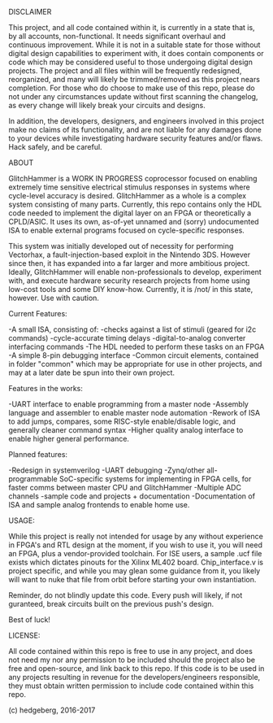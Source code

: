 DISCLAIMER

This project, and all code contained within it, is currently in a state that is, by all accounts, non-functional. It needs significant overhaul and continuous improvement. While it is not in a suitable state for those without digital design capabilities to experiment with, it does contain components or code which may be considered useful to those undergoing digital design projects. The project and all files within will be frequently redesigned, reorganized, and many will likely be trimmed/removed as this project nears completion. For those who do choose to make use of this repo, please do not under any circumstances update without first scanning the changelog, as every change will likely break your circuits and designs. 

In addition, the developers, designers, and engineers involved in this project make no claims of its functionality, and are not liable for any damages done to your devices while investigating hardware security features and/or flaws. Hack safely, and be careful.

ABOUT

GlitchHammer is a WORK IN PROGRESS coprocessor focused on enabling extremely time sensitive electrical stimulus responses in systems where cycle-level accuracy is desired. GlitchHammer as a whole is a complex system consisting of many parts. Currently, this repo contains only the HDL code needed to implement the digital layer on an FPGA or theoretically a CPLD/ASIC. It uses its own, as-of-yet unnamed and (sorry) undocumented ISA to enable external programs focused on cycle-specific responses.

This system was initially developed out of necessity for performing Vectorhax, a fault-injection-based exploit in the Nintendo 3DS. However since then, it has expanded into a far larger and more ambitious project. Ideally, GlitchHammer will enable non-professionals to develop, experiment with, and execute hardware security research projects from home using low-cost tools and some DIY know-how. Currently, it is /not/ in this state, however. Use with caution. 


Current Features:

-A small ISA, consisting of:
    -checks against a list of stimuli (geared for i2c commands)
    -cycle-accurate timing delays
    -digital-to-analog converter interfacing commands
-The HDL needed to perform these tasks on an FPGA 
-A simple 8-pin debugging interface
-Common circuit elements, contained in folder "common" which may be appropriate for use in other projects, and may at a later date be spun into their own project.


Features in the works:

-UART interface to enable programming from a master node
-Assembly language and assembler to enable master node automation
-Rework of ISA to add jumps, compares, some RISC-style enable/disable logic, and generally cleaner command syntax
-Higher quality analog interface to enable higher general performance.


Planned features:

-Redesign in systemverilog
-UART debugging 
-Zynq/other all-programmable SoC-specific systems for implementing in FPGA cells, for faster comms between master CPU and GlitchHammer
-Multiple ADC channels
-sample code and projects + documentation
-Documentation of ISA and sample analog frontends to enable home use.

USAGE:

While this project is really not intended for usage by any without experience in FPGA's and RTL design at the moment, if you wish to use it, you will need an FPGA, plus a vendor-provided toolchain. For ISE users, a sample .ucf file exists which dictates pinouts for the Xilinx ML402 board. Chip_interface.v is project specific, and while you may glean some guidance from it, you likely will want to nuke that file from orbit before starting your own instantiation.

Reminder, do not blindly update this code. Every push will likely, if not guranteed, break circuits built on the previous push's design. 

Best of luck!

LICENSE:

All code contained within this repo is free to use in any project, and does not need my nor any permission to be included should the project also be free and open-source, and link back to this repo. If this code is to be used in any projects resulting in revenue for the developers/engineers responsible, they must obtain written permission to include code contained within this repo. 

(c) hedgeberg, 2016-2017